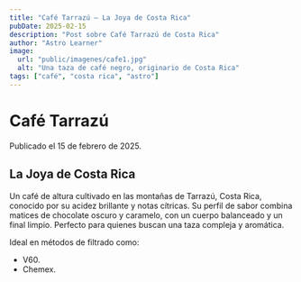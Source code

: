 ```yaml
---
title: "Café Tarrazú – La Joya de Costa Rica"
pubDate: 2025-02-15
description: "Post sobre Café Tarrazú de Costa Rica"
author: "Astro Learner"
image:
  url: "public/imagenes/cafe1.jpg"
  alt: "Una taza de café negro, originario de Costa Rica"
tags: ["café", "costa rica", "astro"]
---
```


# Café Tarrazú 

Publicado el 15 de febrero de 2025.

## La Joya de Costa Rica

Un café de altura cultivado en las montañas de Tarrazú, Costa Rica, conocido por su acidez brillante y notas cítricas. Su perfil de sabor combina matices de chocolate oscuro y caramelo, con un cuerpo balanceado y un final limpio. Perfecto para quienes buscan una taza compleja y aromática.

Ideal en métodos de filtrado como:

- V60.
- Chemex.
